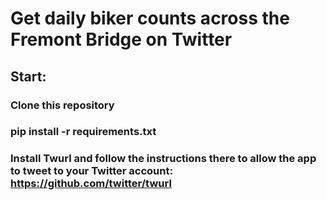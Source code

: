 # Get daily biker counts across the Fremont Bridge on Twitter
## Start:
### Clone this repository
### pip install -r requirements.txt
### Install Twurl and follow the instructions there to allow the app to tweet to your Twitter account: https://github.com/twitter/twurl
